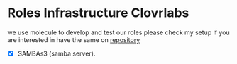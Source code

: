 # Roles Infrastructure Clovrlabs

we use molecule to develop and test our roles please check my setup if you are interested in have the same on [repository](https://github.com/Orpere/molecule-setup)

- [x] SAMBAs3 (samba server).
